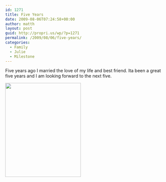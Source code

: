 ```yaml
---
id: 1271
title: Five Years
date: 2009-08-06T07:24:58+00:00
author: matth
layout: post
guid: http://propri.us/wp/?p=1271
permalink: /2009/08/06/five-years/
categories:
  - Family
  - Julie
  - Milestone
---
```

Five years ago I married the love of my life and best friend. Ita been a great five years and I am looking forward to the next five. 

[<img src="http://hippeelee.com/blog/wp-content/uploads/2009/08/p-480-386-43e202a3-8d8d-4ebf-91ec-94eae0d13c15.jpeg" alt="" width="241" height="300" class="alignnone size-full wp-image-364" />](http://hippeelee.com/blog/wp-content/uploads/2009/08/p-480-386-43e202a3-8d8d-4ebf-91ec-94eae0d13c15.jpeg)